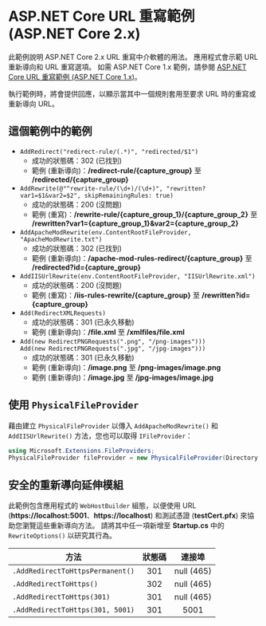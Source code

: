 # <a name="aspnet-core-url-rewriting-sample-aspnet-core-2x"></a>ASP.NET Core URL 重寫範例 (ASP.NET Core 2.x)

此範例說明 ASP.NET Core 2.x URL 重寫中介軟體的用法。 應用程式會示範 URL 重新導向和 URL 重寫選項。 如需 ASP.NET Core 1.x 範例，請參閱 [ASP.NET Core URL 重寫範例 (ASP.NET Core 1.x)](https://github.com/aspnet/Docs/tree/master/aspnetcore/fundamentals/url-rewriting/samples/1.x)。

執行範例時，將會提供回應，以顯示當其中一個規則套用至要求 URL 時的重寫或重新導向 URL。

## <a name="examples-in-this-sample"></a>這個範例中的範例

* `AddRedirect("redirect-rule/(.*)", "redirected/$1")`
  - 成功的狀態碼：302 (已找到)
  - 範例 (重新導向)：**/redirect-rule/{capture_group}** 至 **/redirected/{capture_group}**
* `AddRewrite(@"^rewrite-rule/(\d+)/(\d+)", "rewritten?var1=$1&var2=$2", skipRemainingRules: true)`
  - 成功的狀態碼：200 (沒問題)
  - 範例 (重寫)：**/rewrite-rule/{capture_group_1}/{capture_group_2}** 至 **/rewritten?var1={capture_group_1}&var2={capture_group_2}**
* `AddApacheModRewrite(env.ContentRootFileProvider, "ApacheModRewrite.txt")`
  - 成功的狀態碼：302 (已找到)
  - 範例 (重新導向)：**/apache-mod-rules-redirect/{capture_group}** 至 **/redirected?id={capture_group}**
* `AddIISUrlRewrite(env.ContentRootFileProvider, "IISUrlRewrite.xml")`
  - 成功的狀態碼：200 (沒問題)
  - 範例 (重寫)：**/iis-rules-rewrite/{capture_group}** 至 **/rewritten?id={capture_group}**
* `Add(RedirectXMLRequests)`
  - 成功的狀態碼：301 (已永久移動)
  - 範例 (重新導向)：**/file.xml** 至 **/xmlfiles/file.xml**
* `Add(new RedirectPNGRequests(".png", "/png-images")))`<br>`Add(new RedirectPNGRequests(".jpg", "/jpg-images")))`
  - 成功的狀態碼：301 (已永久移動)
  - 範例 (重新導向)：**/image.png** 至 **/png-images/image.png**
  - 範例 (重新導向)：**/image.jpg** 至 **/jpg-images/image.jpg**

## <a name="using-a-physicalfileprovider"></a>使用 `PhysicalFileProvider`
藉由建立 `PhysicalFileProvider` 以傳入 `AddApacheModRewrite()` 和 `AddIISUrlRewrite()` 方法，您也可以取得 `IFileProvider`：
```csharp
using Microsoft.Extensions.FileProviders;
PhysicalFileProvider fileProvider = new PhysicalFileProvider(Directory.GetCurrentDirectory());
```
## <a name="secure-redirection-extensions"></a>安全的重新導向延伸模組
此範例包含應用程式的 `WebHostBuilder` 組態，以便使用 URL (**https://localhost:5001**、**https://localhost**) 和測試憑證 (**testCert.pfx**) 來協助您瀏覽這些重新導向方法。 請將其中任一項新增至 **Startup.cs** 中的 `RewriteOptions()` 以研究其行為。

方法 | 狀態碼 | 連接埠
--- | :---: | :---:
`.AddRedirectToHttpsPermanent()` | 301 | null (465)
`.AddRedirectToHttps()` | 302 | null (465)
`.AddRedirectToHttps(301)` | 301 | null (465)
`.AddRedirectToHttps(301, 5001)` | 301 | 5001
